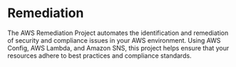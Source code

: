 # Remediation
The AWS Remediation Project automates the identification and remediation of security and compliance issues in your AWS environment. Using AWS Config, AWS Lambda, and Amazon SNS, this project helps ensure that your resources adhere to best practices and compliance standards.
